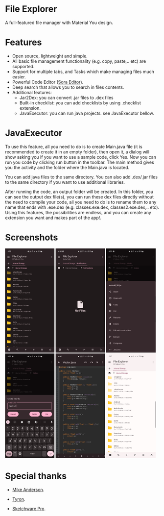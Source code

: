 # File Explorer

A full-featured file manager with Material You design.

# Features

- Open source, lightweight and simple.
- All basic file management functionality (e.g. copy, paste,.. etc) are supported.
- Support for multiple tabs, and Tasks which make managing files much easier.
- Powerful Code Editor ([Sora Editor](https://github.com/Rosemoe/sora-editor)).
- Deep search that allows you to search in files contents.
- Additional features:
  - Jar2Dex: you can convert .jar files to .dex files
  - Built-in checklist: you can add checklists by using .checklist extension.
  - JavaExecutor: you can run java projects. see JavaExecutor bellow.

# JavaExecutor

To use this feature, all you need to do is to create Main.java file (it is recommended to create it in an empty folder),
then open it, a dialog will show asking you if you want to use a sample code, click Yes. Now you can run you code by clicking
run button in the toolbar. The main method gives you the activity and the folder where the Main.java is located.

You can add java files to the same directory. You can also add .dex/.jar files to the same directory if you want to use 
additional libraries.

After running the code, an output folder will be created. In this folder, you can see the output dex file(s), you
can run these dex files directly without the need to compile your code, all you need to do is to rename them 
to any name that ends with .exe.dex (e.g. classes.exe.dex, classes2.exe.dex,.. etc).
Using this features, the possibilities are endless, and you can create any extension you want and makes part of the app!.

# Screenshots

<div style="overflow: hidden">
<img src="/assets/Screenshot1.png" width="32%" /> <img src="/assets/Screenshot2.png" width="32%" /> <img src="/assets/Screenshot3.png" width="32%" />
<img src="/assets/Screenshot4.png" width="32%" /> <img src="/assets/Screenshot5.png" width="32%" /> <img src="/assets/Screenshot6.png" width="32%" />
</div>


# Special thanks

- [Mike Anderson](https://github.com/MikeAndrson).

- [Tyron](https://github.com/tyron12233).

- [Sketchware Pro](https://github.com/Sketchware-Pro/Sketchware-Pro).
